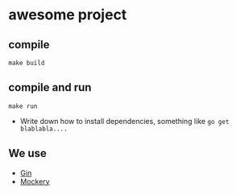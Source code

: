 # awesome project

## compile

```
make build
``` 

## compile and run 

```
make run
``` 

- Write down how to install dependencies, something like `go get blablabla....`

## We use

- [Gin](https://github.com/gin-gonic/gin)
- [Mockery](https://github.com/vektra/mockery/)